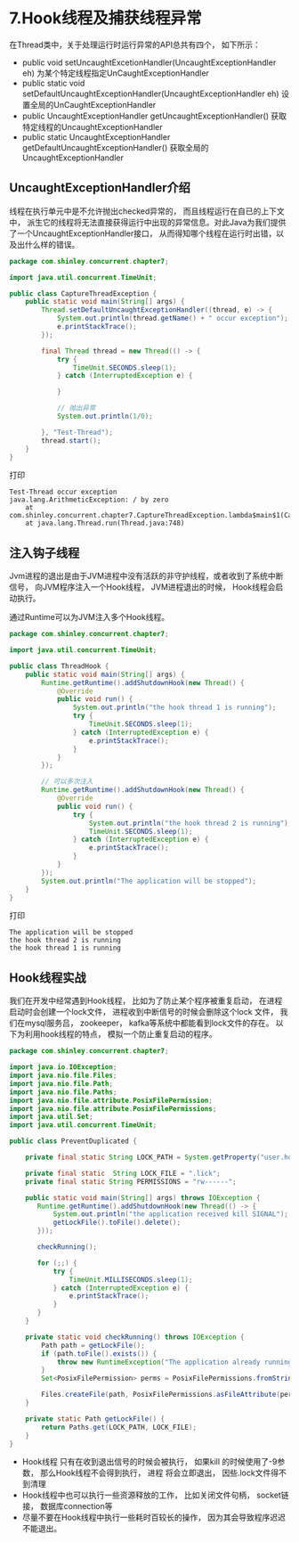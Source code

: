 # 7.Hook线程及捕获线程异常
在Thread类中，关于处理运行时运行异常的API总共有四个， 如下所示：
- public void setUncaughtExcetionHandler(UncaughtExceptionHandler eh) 为某个特定线程指定UnCaughtExceptionHandler
- public static void setDefaultUncaughtExceptionHandler(UncaughtExceptionHandler eh) 设置全局的UnCaughtExceptionHandler
- public UncaughtExceptionHandler getUncaughtExceptionHandler() 获取特定线程的UncaughtExceptionHandler
- public static UncaughtExceptionHandler getDefaultUncaughtExceptionHandler() 获取全局的UncaughtExceptionHandler


## UncaughtExceptionHandler介绍
线程在执行单元中是不允许抛出checked异常的， 而且线程运行在自已的上下文中， 派生它的线程将无法直接获得运行中出现的异常信息。对此Java为我们提供了一个UncaughtExceptionHandler接口， 从而得知哪个线程在运行时出错，以及出什么样的错误。

```java
package com.shinley.concurrent.chapter7;

import java.util.concurrent.TimeUnit;

public class CaptureThreadException {
    public static void main(String[] args) {
        Thread.setDefaultUncaughtExceptionHandler((thread, e) -> {
            System.out.println(thread.getName() + " occur exception");
            e.printStackTrace();
        });

        final Thread thread = new Thread(() -> {
            try {
                TimeUnit.SECONDS.sleep(1);
            } catch (InterruptedException e) {

            }

            // 抛出异常
            System.out.println(1/0);

        }, "Test-Thread");
        thread.start();
    }
}
```
打印
```
Test-Thread occur exception
java.lang.ArithmeticException: / by zero
	at com.shinley.concurrent.chapter7.CaptureThreadException.lambda$main$1(CaptureThreadException.java:20)
	at java.lang.Thread.run(Thread.java:748)
```

## 注入钩子线程 
Jvm进程的退出是由于JVM进程中没有活跃的非守护线程，或者收到了系统中断信号， 向JVM程序注入一个Hook线程， JVM进程退出的时候， Hook线程会启动执行。

通过Runtime可以为JVM注入多个Hook线程。

```java
package com.shinley.concurrent.chapter7;

import java.util.concurrent.TimeUnit;

public class ThreadHook {
    public static void main(String[] args) {
        Runtime.getRuntime().addShutdownHook(new Thread() {
            @Override
            public void run() {
                System.out.println("the hook thread 1 is running");
                try {
                    TimeUnit.SECONDS.sleep(1);
                } catch (InterruptedException e) {
                    e.printStackTrace();
                }
            }
        });

        // 可以多次注入
        Runtime.getRuntime().addShutdownHook(new Thread() {
            @Override
            public void run() {
                try {
                    System.out.println("the hook thread 2 is running");
                    TimeUnit.SECONDS.sleep(1);
                } catch (InterruptedException e) {
                    e.printStackTrace();
                }
            }
        });
        System.out.println("The application will be stopped");
    }
}
```
打印
```
The application will be stopped
the hook thread 2 is running
the hook thread 1 is running
```

## Hook线程实战
我们在开发中经常遇到Hook线程， 比如为了防止某个程序被重复启动， 在进程启动时会创建一个lock文件， 进程收到中断信号的时候会删除这个lock 文件， 我们在mysql服务吕， zookeeper， kafka等系统中都能看到lock文件的存在。
以下为利用hook线程的特点， 模拟一个防止重复启动的程序。

```java
package com.shinley.concurrent.chapter7;

import java.io.IOException;
import java.nio.file.Files;
import java.nio.file.Path;
import java.nio.file.Paths;
import java.nio.file.attribute.PosixFilePermission;
import java.nio.file.attribute.PosixFilePermissions;
import java.util.Set;
import java.util.concurrent.TimeUnit;

public class PreventDuplicated {

    private final static String LOCK_PATH = System.getProperty("user.home");

    private final static  String LOCK_FILE = ".lick";
    private final static String PERMISSIONS = "rw------";

    public static void main(String[] args) throws IOException {
       Runtime.getRuntime().addShutdownHook(new Thread(() -> {
           System.out.println("the application received kill SIGNAL");
           getLockFile().toFile().delete();
       }));

       checkRunning();

       for (;;) {
           try {
               TimeUnit.MILLISECONDS.sleep(1);
           } catch (InterruptedException e) {
               e.printStackTrace();
           }
       }
    }

    private static void checkRunning() throws IOException {
        Path path = getLockFile();
        if (path.toFile().exists()) {
            throw new RuntimeException("The application already running");
        }
        Set<PosixFilePermission> perms = PosixFilePermissions.fromString(PERMISSIONS);

        Files.createFile(path, PosixFilePermissions.asFileAttribute(perms));
    }

    private static Path getLockFile() {
        return Paths.get(LOCK_PATH, LOCK_FILE);
    }
}
```

- Hook线程 只有在收到退出信号的时候会被执行， 如果kill 的时候使用了-9参数， 那么Hook线程不会得到执行， 进程 将会立即退出， 因些.lock文件得不到清理
- Hook线程中也可以执行一些资源释放的工作， 比如关闭文件句柄， socket链接， 数据库connection等
- 尽量不要在Hook线程中执行一些耗时百较长的操作， 因为其会导致程序迟迟不能退出。